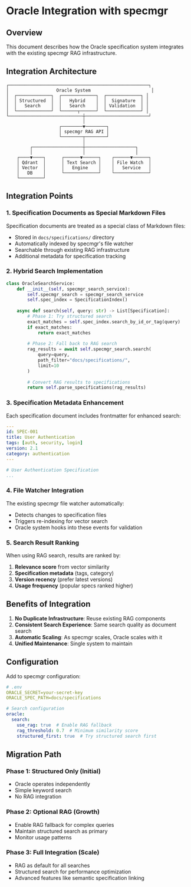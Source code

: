 # Oracle Integration with specmgr

## Overview
This document describes how the Oracle specification system integrates with the existing specmgr RAG infrastructure.

## Integration Architecture

```
┌─────────────────────────────────────────────────────┐
│                  Oracle System                       │
│  ┌─────────────┐  ┌─────────────┐  ┌─────────────┐ │
│  │ Structured  │  │   Hybrid    │  │  Signature  │ │
│  │   Search    │  │   Search    │  │ Validation  │ │
│  └─────────────┘  └──────┬──────┘  └─────────────┘ │
└────────────────────────────┼────────────────────────┘
                             │
                    ┌────────▼────────┐
                    │ specmgr RAG API │
                    └────────┬────────┘
                             │
         ┌───────────────────┼───────────────────┐
         │                   │                   │
    ┌────▼────┐      ┌──────▼──────┐    ┌──────▼──────┐
    │ Qdrant  │      │ Text Search │    │ File Watch  │
    │ Vector  │      │   Engine    │    │   Service   │
    │   DB    │      └─────────────┘    └─────────────┘
    └─────────┘
```

## Integration Points

### 1. Specification Documents as Special Markdown Files

Specification documents are treated as a special class of Markdown files:
- Stored in `docs/specifications/` directory
- Automatically indexed by specmgr's file watcher
- Searchable through existing RAG infrastructure
- Additional metadata for specification tracking

### 2. Hybrid Search Implementation

```python
class OracleSearchService:
    def __init__(self, specmgr_search_service):
        self.specmgr_search = specmgr_search_service
        self.spec_index = SpecificationIndex()
    
    async def search(self, query: str) -> List[Specification]:
        # Phase 1: Try structured search
        exact_matches = self.spec_index.search_by_id_or_tag(query)
        if exact_matches:
            return exact_matches
        
        # Phase 2: Fall back to RAG search
        rag_results = await self.specmgr_search.search(
            query=query,
            path_filter="docs/specifications/",
            limit=10
        )
        
        # Convert RAG results to specifications
        return self.parse_specifications(rag_results)
```

### 3. Specification Metadata Enhancement

Each specification document includes frontmatter for enhanced search:

```yaml
---
id: SPEC-001
title: User Authentication
tags: [auth, security, login]
version: 2.1
category: authentication
---

# User Authentication Specification
...
```

### 4. File Watcher Integration

The existing specmgr file watcher automatically:
- Detects changes to specification files
- Triggers re-indexing for vector search
- Oracle system hooks into these events for validation

### 5. Search Result Ranking

When using RAG search, results are ranked by:
1. **Relevance score** from vector similarity
2. **Specification metadata** (tags, category)
3. **Version recency** (prefer latest versions)
4. **Usage frequency** (popular specs ranked higher)

## Benefits of Integration

1. **No Duplicate Infrastructure**: Reuse existing RAG components
2. **Consistent Search Experience**: Same search quality as document search
3. **Automatic Scaling**: As specmgr scales, Oracle scales with it
4. **Unified Maintenance**: Single system to maintain

## Configuration

Add to specmgr configuration:

```yaml
# .env
ORACLE_SECRET=your-secret-key
ORACLE_SPEC_PATH=docs/specifications

# Search configuration
oracle:
  search:
    use_rag: true  # Enable RAG fallback
    rag_threshold: 0.7  # Minimum similarity score
    structured_first: true  # Try structured search first
```

## Migration Path

### Phase 1: Structured Only (Initial)
- Oracle operates independently
- Simple keyword search
- No RAG integration

### Phase 2: Optional RAG (Growth)
- Enable RAG fallback for complex queries
- Maintain structured search as primary
- Monitor usage patterns

### Phase 3: Full Integration (Scale)
- RAG as default for all searches
- Structured search for performance optimization
- Advanced features like semantic specification linking